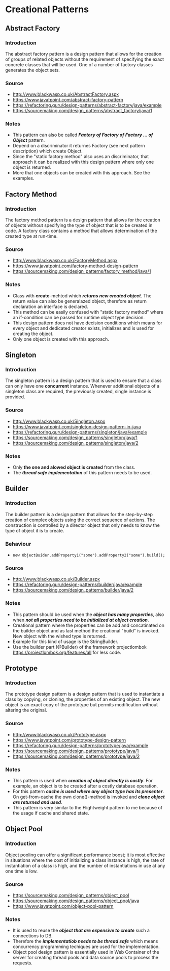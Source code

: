 # Creational Patterns

## Abstract Factory

### Introduction
The abstract factory pattern is a design pattern that allows for the creation of groups of related objects without the requirement of specifying the exact concrete classes that will be used. One of a number of factory classes generates the object sets.
### Source
* http://www.blackwasp.co.uk/AbstractFactory.aspx
* https://www.javatpoint.com/abstract-factory-pattern
* https://refactoring.guru/design-patterns/abstract-factory/java/example
* https://sourcemaking.com/design_patterns/abstract_factory/java/1
### Notes
* This pattern can also be called ***Factory of Factory of Factory ... of Object*** pattern.
* Depend on a discriminator it returnes Factory (see next pattern description) which create Object.
* Since the "static factory method" also uses an discriminator, that approach it can be realized with this design pattern where only one object is returned.
* More that one objects can be created with this approach. See the examples.

## Factory Method

### Introduction
The factory method pattern is a design pattern that allows for the creation of objects without specifying the type of object that is to be created in code. A factory class contains a method that allows determination of the created type at run-time.
### Source
* http://www.blackwasp.co.uk/FactoryMethod.aspx
* https://www.javatpoint.com/factory-method-design-pattern
* https://sourcemaking.com/design_patterns/factory_method/java/1
### Notes
* Class with **create**-mehtod which ***returns new created object***. The return value can also be generalazed object, therefore as return declaration an interface is declared.
* This method can be easily confused with "static factory method" where an if-condition can be passed for runtime object type decision.
* This design pattern does not have decision conditions which means for every object and dedicated creator exists, initializes and is used for creating the object.
* Only one object is created with this approach.

## Singleton

### Introduction
The singleton pattern is a design pattern that is used to ensure that a class can only have one **concurrent** instance. Whenever additional objects of a singleton class are required, the previously created, single instance is provided.
### Source
* http://www.blackwasp.co.uk/Singleton.aspx
* https://www.javatpoint.com/singleton-design-pattern-in-java
* https://refactoring.guru/design-patterns/singleton/java/example
* https://sourcemaking.com/design_patterns/singleton/java/1
* https://sourcemaking.com/design_patterns/singleton/java/2
### Notes
* Only **the one and alowed object is created** from the class.
* The ***thread safe implementation*** of this pattern needs to be used.

## Builder

### Introduction
The builder pattern is a design pattern that allows for the step-by-step creation of complex objects using the correct sequence of actions. The construction is controlled by a director object that only needs to know the type of object it is to create.
### Behaviour
* `new ObjectBuider.addProperty1("some").addProperty2("some").build();`
### Source
* http://www.blackwasp.co.uk/Builder.aspx
* https://refactoring.guru/design-patterns/builder/java/example
* https://sourcemaking.com/design_patterns/builder/java/2
### Notes
* This pattern should be used when the ***object has many properties***, also when ***not all properties need to be initialized at object creation***.
* Creational pattern where the properties can be add and concatinated on the builder object and as last method the creational "build" is invoked. New object with the wished type is returned.
* Example for this kind of usage is the StringBuilder.
* Use the builder part (@Builder) of the framework projectlombok https://projectlombok.org/features/all for less code.

## Prototype

### Introduction
The prototype design pattern is a design pattern that is used to instantiate a class by copying, or cloning, the properties of an existing object. The new object is an exact copy of the prototype but permits modification without altering the original.
### Source
* http://www.blackwasp.co.uk/Prototype.aspx
* https://www.javatpoint.com/prototype-design-pattern
* https://refactoring.guru/design-patterns/prototype/java/example
* https://sourcemaking.com/design_patterns/prototype/java/1
* https://sourcemaking.com/design_patterns/prototype/java/2
### Notes
* This pattern is used when ***creation of object directly is costly***. For example, an object is to be created after a costly database operation.
* For this pattern ***cache is used where any object type has its presenter***. On get-from-cache the own clone()-method is invoked and ***clone object are returned and used***.
* This pattern is very similar to the Flightweight pattern to me because of the usage if cache and shared state.

## Object Pool

### Introduction
Object pooling can offer a significant performance boost; it is most effective in situations where the cost of initializing a class instance is high, the rate of instantiation of a class is high, and the number of instantiations in use at any one time is low.
### Source
* https://sourcemaking.com/design_patterns/object_pool
* https://sourcemaking.com/design_patterns/object_pool/java
* https://www.javatpoint.com/object-pool-pattern
### Notes
* It is used to reuse the ***object that are expensive to create*** such a connections to DB.
* Therefore the ***implementatiob needs to be thread safe*** which means concurrency programming techiques are used for the implementation.
* Object pool design pattern is essentially used in Web Container of the server for creating thread pools and data source pools to process the requests.
